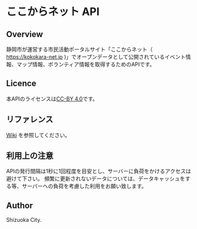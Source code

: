 ここからネット API
====

## Overview

静岡市が運営する市民活動ポータルサイト「ここからネット（ https://kokokara-net.jp )」でオープンデータとして公開されているイベント情報、マップ情報、ボランティア情報を取得するためのAPIです。


## Licence

本APIのライセンスは[CC-BY 4.0](https://creativecommons.org/licenses/by/4.0/deed.ja)です。


## リファレンス

[Wiki](https://github.com/teamsol/kokokara-net-api/wiki) を参照してください。


## 利用上の注意

APIの発行間隔は1秒に1回程度を目安とし、サーバーに負荷をかけるアクセスは避けて下さい。
頻繁に更新されないデータについては、データキャッシュをする等、サーバーへの負荷を考慮した利用をお願い致します。

## Author

Shizuoka City.


